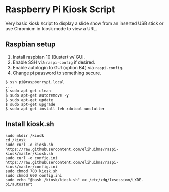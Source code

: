 # Raspberry Pi Kiosk Script

Very basic kiosk script to display a slide show from an inserted USB stick or use Chromium in kiosk mode to view a URL.

## Raspbian setup
1. Install raspbian 10 (Buster) w/ GUI.
2. Enable SSH via `raspi-config` if desired.
3. Enable autologin to GUI (option B4) via `raspi-config`.
4. Change pi password to something secure.

```
$ ssh pi@raspberrypi.local
...
$ sudo apt-get clean
$ sudo apt-get autoremove -y
$ sudo apt-get update
$ sudo apt-get upgrade
$ sudo apt-get install feh xdotool unclutter
```

## Install kiosk.sh

```
sudo mkdir /kiosk
cd /kiosk
sudo curl -o kiosk.sh https://raw.githubusercontent.com/elihuihms/raspi-kiosk/master/kiosk.sh
sudo curl -o config.ini https://raw.githubusercontent.com/elihuihms/raspi-kiosk/master/config.ini
sudo chmod 700 kiosk.sh
sudo chmod 600 config.ini
sudo echo "@bash /kiosk/kiosk.sh" >> /etc/xdg/lxsession/LXDE-pi/autostart
```
